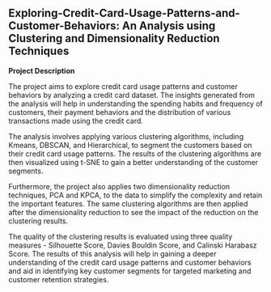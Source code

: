
## **Exploring-Credit-Card-Usage-Patterns-and-Customer-Behaviors:** An Analysis using Clustering and Dimensionality Reduction Techniques

**Project Description**

The project aims to explore credit card usage patterns and customer behaviors by analyzing a credit card dataset. The insights generated from the analysis will help in understanding the spending habits and frequency of customers, their payment behaviors and the distribution of various transactions made using the credit card.

The analysis involves applying various clustering algorithms, including Kmeans, DBSCAN, and Hierarchical, to segment the customers based on their credit card usage patterns. The results of the clustering algorithms are then visualized using t-SNE to gain a better understanding of the customer segments.

Furthermore, the project also applies two dimensionality reduction techniques, PCA and KPCA, to the data to simplify the complexity and retain the important features. The same clustering algorithms are then applied after the dimensionality reduction to see the impact of the reduction on the clustering results.

The quality of the clustering results is evaluated using three quality measures - Silhouette Score, Davies Bouldin Score, and Calinski Harabasz Score. The results of this analysis will help in gaining a deeper understanding of the credit card usage patterns and customer behaviors and aid in identifying key customer segments for targeted marketing and customer retention strategies.
